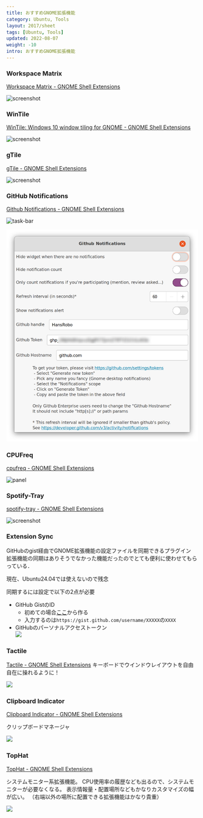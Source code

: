 ```yaml
---
title: おすすめGNOME拡張機能
category: Ubuntu, Tools
layout: 2017/sheet
tags: [Ubuntu, Tools]
updated: 2022-08-07
weight: -10
intro: おすすめGNOME拡張機能
---
```




### Workspace Matrix

[Workspace Matrix - GNOME Shell Extensions](https://extensions.gnome.org/extension/1485/workspace-matrix/)

![screenshot](https://extensions.gnome.org/extension-data/screenshots/screenshot_1485.png)

### WinTile

[WinTile: Windows 10 window tiling for GNOME - GNOME Shell Extensions](https://extensions.gnome.org/extension/1723/wintile-windows-10-window-tiling-for-gnome/)

![screenshot](https://extensions.gnome.org/extension-data/screenshots/screenshot_1723.png)

### gTile

[gTile - GNOME Shell Extensions](https://extensions.gnome.org/extension/28/gtile/)

![screenshot](https://extensions.gnome.org/extension-data/screenshots/screenshot_28.png)

### GitHub Notifications

[Github Notifications - GNOME Shell Extensions](https://extensions.gnome.org/extension/1125/github-notifications/)

![task-bar](https://extensions.gnome.org/extension-data/screenshots/screenshot_1125_WJMldKq.png)

![setting](https://raw.githubusercontent.com/HansRobo/mycheatsheets/master/assets/images/github-notifications-settings.png)

### CPUFreq

[cpufreq - GNOME Shell Extensions](https://extensions.gnome.org/extension/1082/cpufreq/)

![panel](https://extensions.gnome.org/extension-data/screenshots/screenshot_1082_8G7gjUt.png)

### Spotify-Tray

[spotify-tray - GNOME Shell Extensions](https://extensions.gnome.org/extension/4472/spotify-tray/)

![screenshot](https://extensions.gnome.org/extension-data/screenshots/screenshot_4472.png)

### Extension Sync

GitHubのgist経由でGNOME拡張機能の設定ファイルを同期できるプラグイン  
拡張機能の同期はありそうでなかった機能だったのでとても便利に使わせてもらっている．

現在、Ubuntu24.04では使えないので残念

同期するには設定で以下の2点が必要  

- GitHub GistのID  
  - 初めての場合[ここ](https://gist.github.com/)から作る  
  - 入力するのは`https://gist.github.com/username/XXXXX`の`XXXX`  
- GitHubのパーソナルアクセストークン  
![](https://camo.githubusercontent.com/4c0e0828590709add17450112c0e65a9b053f7aef2f6c24df274c3ff263404ae/68747470733a2f2f692e696d6775722e636f6d2f345376334a75732e706e67)

### Tactile

[Tactile - GNOME Shell Extensions](https://extensions.gnome.org/extension/4548/tactile/)
キーボードでウインドウレイアウトを自由自在に操れるように！

![](https://extensions.gnome.org/extension-data/screenshots/screenshot_4548_Xf0qiGj.gif)

### Clipboard Indicator

[Clipboard Indicator - GNOME Shell Extensions](https://extensions.gnome.org/extension/779/clipboard-indicator/)

クリップボードマネージャ

![](https://extensions.gnome.org/extension-data/screenshots/screenshot_779_GiNDiJq.png)

### TopHat

[TopHat - GNOME Shell Extensions](https://extensions.gnome.org/extension/5219/tophat/)

システムモニター系拡張機能。
CPU使用率の履歴なども出るので、システムモニターが必要なくなる。
表示情報量・配置場所などもかなりカスタマイズの幅が広い。
（右端以外の場所に配置できる拡張機能はかなり貴重）

![](https://extensions.gnome.org/extension-data/screenshots/screenshot_5219_A3096R9.png)
